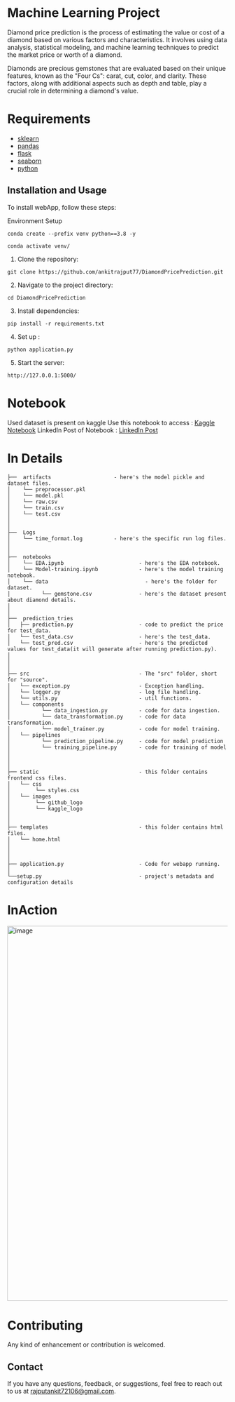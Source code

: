 # Machine Learning Project

Diamond price prediction is the process of estimating the value or cost of a diamond based on various factors and characteristics. It involves using data analysis, statistical modeling, and machine learning techniques to predict the market price or worth of a diamond.

Diamonds are precious gemstones that are evaluated based on their unique features, known as the "Four Cs": carat, cut, color, and clarity. These factors, along with additional aspects such as depth and table, play a crucial role in determining a diamond's value.

# Requirements
- [sklearn](https://scikit-learn.org/stable/)
- [pandas](https://www.w3schools.com/python/pandas/default.asp)
- [flask](https://flask.palletsprojects.com/en/2.3.x/)
- [seaborn](https://seaborn.pydata.org/)
- [python](https://www.python.org/)

## Installation and Usage

To install webApp, follow these steps:

Environment Setup
```
conda create --prefix venv python==3.8 -y
```
```
conda activate venv/
```

1. Clone the repository:
```
git clone https://github.com/ankitrajput77/DiamondPricePrediction.git
```

2. Navigate to the project directory:
```
cd DiamondPricePrediction
```
3. Install dependencies:
```
pip install -r requirements.txt
```
4. Set up :
```
python application.py
```
5. Start the server:
```
http://127.0.0.1:5000/
```

# Notebook
Used dataset is present on kaggle 
Use this notebook to access : [Kaggle Notebook](https://www.kaggle.com/code/ankitrajput77/eda-modeltrain-pipeline)
LinkedIn Post of Notebook : [LinkedIn Post](https://www.linkedin.com/feed/update/urn:li:activity:7081327130298527744?utm_source=share&utm_medium=member_desktop)

# In Details
```
├──  artifacts                    - here's the model pickle and dataset files.
│    └── preprocessor.pkl  
│    └── model.pkl
│    └── raw.csv
│    └── train.csv
│    └── test.csv
│
│
├──  Logs  
│    └── time_format.log          - here's the specific run log files.
│ 
│
├──  notebooks  
│    └── EDA.ipynb                        - here's the EDA notebook.
│    └── Model-training.ipynb             - here's the model training notebook.
│    └── data 		                        - here's the folder for dataset.
│          └── gemstone.csv               - here's the dataset present about diamond details.
│
│
├──  prediction_tries
│   ├── prediction.py                     - code to predict the price for test_data.
│   └── test_data.csv                     - here's the test_data.
│   └── test_pred.csv                     - here's the predicted values for test_data(it will generate after running prediction.py).
│
│
│
├── src                                   - The "src" folder, short for "source".
│   └── exception.py                      - Exception handling.
│   └── logger.py                         - log file handling.
│   └── utils.py                          - util functions.
│   └── components
│          └── data_ingestion.py          - code for data ingestion.
│          └── data_transformation.py     - code for data transformation.
│          └── model_trainer.py           - code for model training.
│   └── pipelines
│          └── prediction_pipeline.py     - code for model prediction 
│          └── training_pipeline.py       - code for training of model 
│
│
│
├── static                                - this folder contains frontend css files.
│   └── css
│        └── styles.css 
│   └── images
│        └── github_logo
│        └── kaggle_logo
│
│
├── templates                             - this folder contains html files.
│   └── home.html
│   
│ 
│ 
├── application.py                        - Code for webapp running.
│					
└──setup.py                               - project's metadata and configuration details
```
# InAction
<img width="855" alt="image" src="https://github.com/ankitrajput77/DiamondPricePrediction/assets/113281225/790895da-0916-4361-9fc1-60de5308c03b">


# Contributing
Any kind of enhancement or contribution is welcomed.

## Contact
If you have any questions, feedback, or suggestions, feel free to reach out to us at [rajputankit72106@gmail.com](mailto:rajputankit72106@gmail.com).
